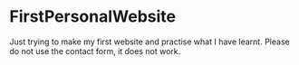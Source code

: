 # FirstPersonalWebsite

Just trying to make my first website and practise what I have learnt. Please do not use the contact form, it does not work. 
